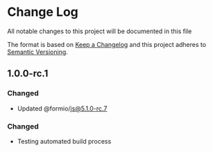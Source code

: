 # Change Log

All notable changes to this project will be documented in this file

The format is based on [Keep a Changelog](http://keepachangelog.com/)
and this project adheres to [Semantic Versioning](http://semver.org/).

## 1.0.0-rc.1

### Changed

- Updated @formio/js@5.1.0-rc.7

### Changed

- Testing automated build process
